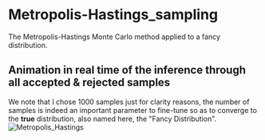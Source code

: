 # Metropolis-Hastings_sampling
The Metropolis-Hastings Monte Carlo method applied to a fancy distribution.

## Animation **in real time** of the inference through all accepted & rejected samples 
We note that I chose 1000 samples just for clarity reasons, the number of samples is indeed an important parameter to fine-tune so as to converge to the **true** distribution, also named here, the "Fancy Distribution".
![Metropolis_Hastings](https://github.com/red-sat/Metropolis-Hastings_sampling/assets/138263131/c4463589-ad98-4992-9ab8-d542ecf5c4c3)

